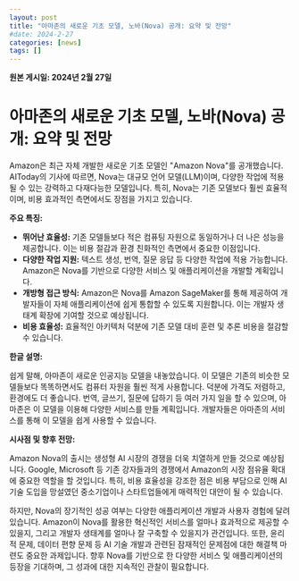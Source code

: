 ```yaml
---
layout: post
title: "아마존의 새로운 기초 모델, 노바(Nova) 공개: 요약 및 전망"
#date: 2024-2-27
categories: [news]
tags: []
---
```


**원본 게시일: 2024년 2월 27일**

# 아마존의 새로운 기초 모델, 노바(Nova) 공개: 요약 및 전망

Amazon은 최근 자체 개발한 새로운 기초 모델인 "Amazon Nova"를 공개했습니다.  AIToday의 기사에 따르면, Nova는 대규모 언어 모델(LLM)이며, 다양한 작업에 적용될 수 있는 강력하고 다재다능한 모델입니다.  특히, Nova는 기존 모델보다 훨씬 효율적이며, 비용 효과적인 측면에서도 장점을 가지고 있습니다.

**주요 특징:**

* **뛰어난 효율성:** 기존 모델들보다 적은 컴퓨팅 자원으로 동일하거나 더 나은 성능을 제공합니다.  이는 비용 절감과 환경 친화적인 측면에서 중요한 이점입니다.
* **다양한 작업 지원:**  텍스트 생성, 번역, 질문 응답 등 다양한 작업에 적용 가능합니다.  Amazon은 Nova를 기반으로 다양한 서비스 및 애플리케이션을 개발할 계획입니다.
* **개방형 접근 방식:**  Amazon은 Nova를  Amazon SageMaker를 통해 제공하여 개발자들이 자체 애플리케이션에 쉽게 통합할 수 있도록 지원합니다.  이는 개발자 생태계 확장에 기여할 것으로 예상됩니다.
* **비용 효율성:**  효율적인 아키텍처 덕분에 기존 모델 대비 훈련 및 추론 비용을 절감할 수 있습니다.


**한글 설명:**

쉽게 말해, 아마존이 새로운 인공지능 모델을 내놓았습니다. 이 모델은 기존의 비슷한 모델들보다 똑똑하면서도 컴퓨터 자원을 훨씬 적게 사용합니다.  덕분에  가격도 저렴하고, 환경에도 더 좋습니다.  번역, 글쓰기, 질문에 답하기 등 여러 가지 일을 할 수 있으며, 아마존은 이 모델을 이용해  다양한 서비스를 만들 계획입니다. 개발자들은 아마존의 서비스를 통해 이 모델을 쉽게 사용할 수 있습니다.


**시사점 및 향후 전망:**

Amazon Nova의 출시는 생성형 AI 시장의 경쟁을 더욱 치열하게 만들 것으로 예상됩니다.  Google, Microsoft 등 기존 강자들과의 경쟁에서 Amazon의 시장 점유율 확대에 중요한 역할을 할 것입니다.  특히, 비용 효율성을 강조한 점은  비용 부담으로 인해 AI 기술 도입을 망설였던 중소기업이나 스타트업들에게 매력적인 대안이 될 수 있습니다.

하지만, Nova의 장기적인 성공 여부는  다양한 애플리케이션 개발과  사용자 경험에 달려있습니다.  Amazon이  Nova를 활용한  혁신적인 서비스를 얼마나 효과적으로 제공할 수 있을지, 그리고 개발자 생태계를 얼마나 잘 구축할 수 있을지가  관건입니다.  또한, 윤리적 문제,  데이터 편향 문제 등  AI 기술 개발과 관련된  잠재적인 문제점에 대한  해결책 마련도 중요한 과제입니다.  향후 Nova를 기반으로 한 다양한 서비스 및 애플리케이션의 등장을 기대하며,  그 성과에 대한 지속적인 관찰이 필요합니다.